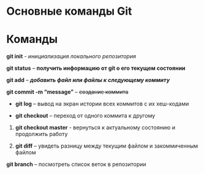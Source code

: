 # Основные команды Git

Команды
===

**git init** - _инициализация локального репозитория_

**git status** – __получить информацию от git о его текущем состоянии__

**git add** – ***добавить файл или файлы к следующему коммиту***

**git commit -m “message”** – ~~создание коммита~~

* **git log** – вывод на экран истории всех коммитов с их хеш-кодами

* **git checkout** – переход от одного коммита к другому

1. **git checkout master** - вернуться к актуальному состоянию и продолжить работу

2. **git diff** – увидеть разницу между текущим файлом и закоммиченным файлом

**git branch** – посмотреть список веток в репозитории